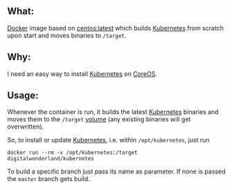 ## What:

[Docker](http://www.docker.com/) image based on [centos:latest](https://registry.hub.docker.com/_/centos/) which builds [Kubernetes](https://github.com/GoogleCloudPlatform/kubernetes) from scratch upon start and moves binaries to ```/target```.

## Why:

I need an easy way to install [Kubernetes](https://github.com/GoogleCloudPlatform/kubernetes) on [CoreOS](https://coreos.com/).

## Usage:

Whenever the container is run, it builds the latest [Kubernetes](https://github.com/GoogleCloudPlatform/kubernetes) binaries and moves them to the ```/target``` [volume](https://docs.docker.com/reference/builder/#volume) (any existing binaries will get overwritten).

So, to install or update [Kubernetes](https://github.com/GoogleCloudPlatform/kubernetes), i.e. within ```/opt/kubernetes```, just run

```
docker run --rm -v /opt/kubernetes:/target digitalwonderland/kubernetes
```

To build a specific branch just pass its name as parameter. If none is passed the ```master``` branch gets build.
